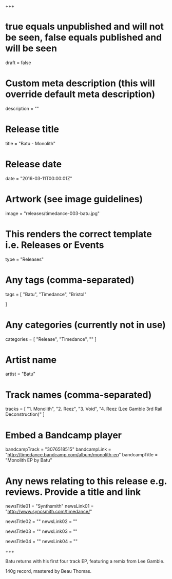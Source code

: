 +++

# true equals unpublished and will not be seen, false equals published and will be seen
draft = false

# Custom meta description (this will override default meta description)
description = ""

# Release title
title = "Batu - Monolith"

# Release date
date = "2016-03-11T00:00:01Z"

# Artwork (see image guidelines)
image = "releases/timedance-003-batu.jpg"

# This renders the correct template i.e. Releases or Events
type = "Releases"

# Any tags (comma-separated)
tags = [ 
	"Batu", 
	"Timedance",
	"Bristol"
	
]

# Any categories (currently not in use)
categories = [ 
	"Release", 
	"Timedance",
	""
]

# Artist name
artist = "Batu"

# Track names (comma-separated)
tracks = [
	"1. Monolith",
	"2. Reez",
	"3. Void",
	"4. Reez (Lee Gamble 3rd Rail Deconstruction)"
]

# Embed a Bandcamp player
bandcampTrack = "3076518515"
bandcampLink = "http://timedance.bandcamp.com/album/monolith-ep"
bandcampTitle = "Monolith EP by Batu"

# Any news relating to this release e.g. reviews. Provide a title and link
newsTitle01 = "Synthsmith"
newsLink01 = "http://www.syncsmith.com/timedance/"

newsTitle02 = ""
newsLink02 = ""

newsTitle03 = ""
newsLink03 = ""

newsTitle04 = ""
newsLink04 = ""

+++

<!-- Provide a summary/statement below -->
Batu returns with his first four track EP, featuring a remix from Lee Gamble.

140g record, mastered by Beau Thomas.

